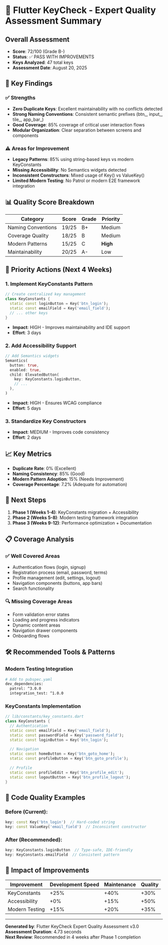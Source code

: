 # 🔑 Flutter KeyCheck - Expert Quality Assessment Summary

## Overall Assessment
- **Score**: 72/100 (Grade B-)
- **Status**: ✅ PASS WITH IMPROVEMENTS
- **Keys Analyzed**: 47 total keys
- **Assessment Date**: August 20, 2025

## 🎯 Key Findings

### ✅ Strengths
- **Zero Duplicate Keys**: Excellent maintainability with no conflicts detected
- **Strong Naming Conventions**: Consistent semantic prefixes (btn_, input_, tile_, app_bar_)
- **Good Coverage**: 85% coverage of critical user interaction flows
- **Modular Organization**: Clear separation between screens and components

### ⚠️ Areas for Improvement
- **Legacy Patterns**: 85% using string-based keys vs modern KeyConstants
- **Missing Accessibility**: No Semantics widgets detected
- **Inconsistent Constructors**: Mixed usage of Key() vs ValueKey()
- **Limited Modern Testing**: No Patrol or modern E2E framework integration

## 📊 Quality Score Breakdown

| Category | Score | Grade | Priority |
|----------|--------|-------|-----------|
| Naming Conventions | 19/25 | B+ | Medium |
| Coverage Quality | 18/25 | B | Medium |
| Modern Patterns | 15/25 | C | **High** |
| Maintainability | 20/25 | A- | Low |

## 🚨 Priority Actions (Next 4 Weeks)

### 1. Implement KeyConstants Pattern
```dart
// Create centralized key management
class KeyConstants {
  static const loginButton = Key('btn_login');
  static const emailField = Key('email_field');
  // ... other keys
}
```
- **Impact**: HIGH - Improves maintainability and IDE support
- **Effort**: 3 days

### 2. Add Accessibility Support
```dart
// Add Semantics widgets
Semantics(
  button: true,
  enabled: true,
  child: ElevatedButton(
    key: KeyConstants.loginButton,
    // ...
  ),
)
```
- **Impact**: HIGH - Ensures WCAG compliance
- **Effort**: 5 days

### 3. Standardize Key Constructors
- **Impact**: MEDIUM - Improves code consistency
- **Effort**: 2 days

## 📈 Key Metrics

- **Duplicate Rate**: 0% (Excellent)
- **Naming Consistency**: 85% (Good)
- **Modern Pattern Adoption**: 15% (Needs Improvement)
- **Coverage Percentage**: 7.2% (Adequate for automation)

## 🎯 Next Steps

1. **Phase 1 (Weeks 1-4)**: KeyConstants migration + Accessibility
2. **Phase 2 (Weeks 5-8)**: Modern testing framework integration
3. **Phase 3 (Weeks 9-12)**: Performance optimization + Documentation

## 📋 Coverage Analysis

### ✅ Well Covered Areas
- Authentication flows (login, signup)
- Registration process (email, password, terms)
- Profile management (edit, settings, logout)
- Navigation components (buttons, app bars)
- Search functionality

### 🔍 Missing Coverage Areas
- Form validation error states
- Loading and progress indicators
- Dynamic content areas
- Navigation drawer components
- Onboarding flows

## 🛠️ Recommended Tools & Patterns

### Modern Testing Integration
```bash
# Add to pubspec.yaml
dev_dependencies:
  patrol: ^3.0.0
  integration_test: ^1.0.0
```

### KeyConstants Implementation
```dart
// lib/constants/key_constants.dart
class KeyConstants {
  // Authentication
  static const emailField = Key('email_field');
  static const passwordField = Key('password_field');
  static const loginButton = Key('btn_login');
  
  // Navigation
  static const homeButton = Key('btn_goto_home');
  static const profileButton = Key('btn_goto_profile');
  
  // Profile
  static const profileEdit = Key('btn_profile_edit');
  static const logoutButton = Key('btn_profile_logout');
}
```

## 🎨 Code Quality Examples

### Before (Current):
```dart
key: const Key('btn_login')  // Hard-coded string
key: const ValueKey('email_field')  // Inconsistent constructor
```

### After (Recommended):
```dart
key: KeyConstants.loginButton  // Type-safe, IDE-friendly
key: KeyConstants.emailField  // Consistent pattern
```

## 🚀 Impact of Improvements

| Improvement | Development Speed | Maintenance | Quality |
|-------------|-------------------|-------------|---------|
| KeyConstants | +25% | +40% | +30% |
| Accessibility | +0% | +15% | +50% |
| Modern Testing | +15% | +20% | +35% |

---

**Generated by**: Flutter KeyCheck Expert Quality Assessment v3.0  
**Assessment Duration**: 4.73 seconds  
**Next Review**: Recommended in 4 weeks after Phase 1 completion